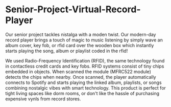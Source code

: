 # Senior-Project-Virtual-Record-Player

Our senior project tackles nistalga with a moden twist. Our modern-day record player brings a touch of magic to music listening by simply wave an album cover, key fob, or rfid card over the wooden box which instantly starts playing the song, album or playlist coded in the rfid!

We used Radio-Frequency Identification (RFID), the same technology found in contactless credit cards and key fobs. RFID systems consist of tiny chips embedded in objects. When scanned the module (MFRC522 module) detects the chips when nearby. Once scanned, the player automatically connects to Spotify and starts playing the linked album, playlists, or songs combining nostalgic vibes with smart technology. This product is perfect for tight living spaces like dorm rooms, or don't like the hassle of purchasing expensive vynls from record stores.
